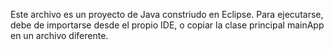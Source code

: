 Este archivo es un proyecto de Java constriudo en Eclipse. Para ejecutarse, debe de importarse desde el propio IDE, o copiar la clase principal mainApp en un archivo diferente.
